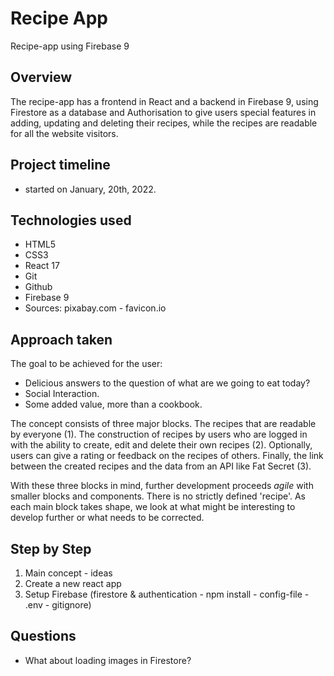 # Recipe App

Recipe-app using Firebase 9

## Overview

The recipe-app has a frontend in React and a backend in Firebase 9, using Firestore as a database and Authorisation to give users special features in adding, updating and deleting their recipes, while the recipes are readable for all the website visitors. 

## Project timeline 

- started on January, 20th, 2022. 

## Technologies used

- HTML5
- CSS3 
- React 17
- Git
- Github
- Firebase 9
- Sources: pixabay.com - favicon.io

## Approach taken

The goal to be achieved for the user: 
- Delicious answers to the question of what are we going to eat today? 
- Social Interaction.
- Some added value, more than a cookbook. 

The concept consists of three major blocks. The recipes that are readable by everyone (1). The construction of recipes by users who are logged in with the ability to create, edit and delete their own recipes (2). Optionally, users can give a rating or feedback on the recipes of others. Finally, the link between the created recipes and the data from an API like Fat Secret (3).   

With these three blocks in mind, further development proceeds *agile* with smaller blocks and components. There is no strictly defined 'recipe'. As each main block takes shape, we look at what might be interesting to develop further or what needs to be corrected.

## Step by Step

1. Main concept - ideas
2. Create a new react app 
3. Setup Firebase (firestore & authentication - npm install - config-file - .env - gitignore)

## Questions
 
- What about loading images in Firestore?  







